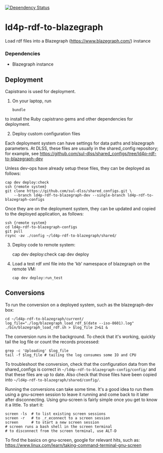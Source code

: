 [![Dependency Status](https://gemnasium.com/badges/github.com/sul-dlss/ld4p-rdf-to-blazegraph.svg)](https://gemnasium.com/github.com/sul-dlss/ld4p-rdf-to-blazegraph)

# ld4p-rdf-to-blazegraph
Load rdf files into a Blazegraph (https://www.blazegraph.com/) instance

### Dependencies

- Blazegraph instance

## Deployment

Capistrano is used for deployment.

1. On your laptop, run

    `bundle`

  to install the Ruby capistrano gems and other dependencies for deployment.

2. Deploy custom configuration files

Each deployment system can have settings for data paths and blazegraph parameters.
At DLSS, these files are usually in the shared_config repository; for example, see
https://github.com/sul-dlss/shared_configs/tree/ld4p-rdf-to-blazegraph-dev

Unless dev-ops have already setup these files, they can be deployed as follows:

    cap dev deploy:check
    ssh {remote system}
    git clone https://github.com/sul-dlss/shared_configs.git \
        --branch ld4p-rdf-to-blazegraph-dev --single-branch ld4p-rdf-to-blazegraph-configs

Once they are on the deployment system, they can be updated and copied to the deployed
application, as follows:

    ssh {remote system}
    cd ld4p-rdf-to-blazegraph-configs
    git pull
    rsync -av ./config ~/ld4p-rdf-to-blazegraph/shared/

3. Deploy code to remote system:


    cap dev deploy:check
    cap dev deploy

4. Load a test rdf xml file into the 'kb' namespace of blazegraph on the remote VM:

    `cap dev deploy:run_test`

## Conversions

To run the conversion on a deployed system, such as the blazegraph-dev box:

```
cd ~/ld4p-rdf-to-blazegraph/current/
log_file="./log/blazegraph_load_rdf_$(date --iso-8601).log"
./bin/blazegraph_load_rdf.sh > $log_file 2>&1 &
```

The conversion runs in the background. To check that it's working, quickly tail the
log file or count the records processed:
```
grep -c 'Uploading' $log_file
tail -f $log_file # tailing the log consumes some IO and CPU
```
To troubleshoot the conversion, check that the configuration data from the shared_configs is
correct in `~/ld4p-rdf-to-blazegraph-config/config/` and that these files are up to date.
Also check that those files have been copied into `~/ld4p-rdf-to-blazegraph/shared/config/`.

Running the conversions can take some time.  It's a good idea to run them using a gnu-screen
session to leave it running and come back to it later after disconnecting.  Using gnu-screen
is fairly simple once you get to know it a little.  To start it:
```
screen -ls  # to list existing screen sessions
screen -r   # to _r_econnect to a screen session
screen      # to start a new screen session
# screen runs a bash shell in the screen terminal
# to disconnect from the screen terminal, use ALT-D
```

To find the basics on gnu-screen, google for relevant hits, such as:
https://www.linux.com/learn/taking-command-terminal-gnu-screen

